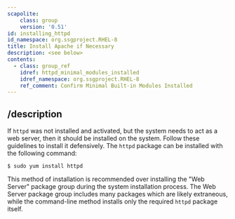 ```yaml
---
scapolite:
    class: group
    version: '0.51'
id: installing_httpd
id_namespace: org.ssgproject.RHEL-8
title: Install Apache if Necessary
description: <see below>
contents:
  - class: group_ref
    idref: httpd_minimal_modules_installed
    idref_namespace: org.ssgproject.RHEL-8
    ref_comment: Confirm Minimal Built-in Modules Installed
---
```



## /description

If
`httpd` was not installed and activated, but the system needs to act as
a web server, then it should be installed on the system. Follow these
guidelines to install it defensively. The `httpd` package can be
installed with the following command:

``` 
$ sudo yum install httpd
```

This method of installation is recommended over installing the \"Web
Server\" package group during the system installation process. The Web
Server package group includes many packages which are likely extraneous,
while the command-line method installs only the required `httpd` package
itself.
